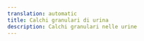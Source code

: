 ```yaml
---
translation: automatic
title: Calchi granulari di urina
description: Calchi granulari nelle urine
---
```

